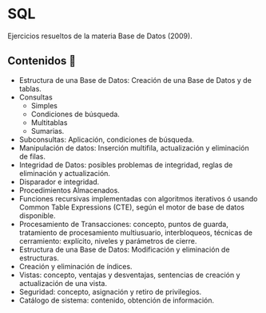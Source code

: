 # SQL
Ejercicios resueltos de la materia Base de Datos (2009).

## Contenidos :open_book:
* Estructura de una Base de Datos: Creación de una Base de Datos y de tablas.
* Consultas 
  * Simples
  * Condiciones de búsqueda.
  * Multitablas
  * Sumarias.
* Subconsultas: Aplicación, condiciones de búsqueda.
* Manipulación de datos: Inserción multifila, actualización y eliminación de filas.
* Integridad de Datos: posibles problemas de integridad, reglas de eliminación y actualización.
* Disparador e integridad.
* Procedimientos Almacenados.
* Funciones recursivas implementadas con algoritmos iterativos ó usando Common Table Expressions (CTE), según el motor de base de datos disponible.
* Procesamiento de Transacciones: concepto, puntos de guarda, tratamiento de procesamiento multiusuario, interbloqueos, técnicas de cerramiento: explícito, niveles y parámetros de cierre.
* Estructura de una Base de Datos: Modificación y eliminación de estructuras.
* Creación y eliminación de índices.
* Vistas: concepto, ventajas y desventajas, sentencias de creación y actualización de una vista.
* Seguridad: concepto, asignación y retiro de privilegios.
* Catálogo de sistema: contenido, obtención de información. 
